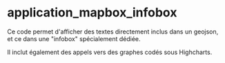 application_mapbox_infobox
==========================
Ce code permet d'afficher des textes directement inclus dans un geojson, et ce dans une "infobox" spécialement dédiée.

Il inclut également des appels vers des graphes codés sous Highcharts.

